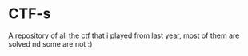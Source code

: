 # CTF-s

A repository of all the ctf that i played from last year, most of them are solved nd some are not :) 
